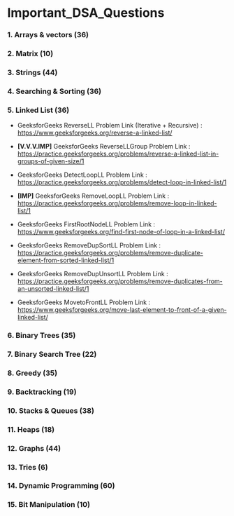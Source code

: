 # Important_DSA_Questions

### 1. Arrays & vectors (36)

### 2. Matrix (10)

### 3. Strings (44)

### 4. Searching & Sorting (36)

### 5. Linked List (36)

- GeeksforGeeks ReverseLL Problem Link (Iterative + Recursive) : https://www.geeksforgeeks.org/reverse-a-linked-list/

- <b>[V.V.V.IMP]</b> GeeksforGeeks ReverseLLGroup Problem Link : https://practice.geeksforgeeks.org/problems/reverse-a-linked-list-in-groups-of-given-size/1

- GeeksforGeeks DetectLoopLL Problem Link : https://practice.geeksforgeeks.org/problems/detect-loop-in-linked-list/1

- <b>[IMP]</b> GeeksforGeeks RemoveLoopLL Problem Link : https://practice.geeksforgeeks.org/problems/remove-loop-in-linked-list/1

- GeeksforGeeks FirstRootNodeLL Problem Link : https://www.geeksforgeeks.org/find-first-node-of-loop-in-a-linked-list/

- GeeksforGeeks RemoveDupSortLL Problem Link : https://practice.geeksforgeeks.org/problems/remove-duplicate-element-from-sorted-linked-list/1

- GeeksforGeeks RemoveDupUnsortLL Problem Link : https://practice.geeksforgeeks.org/problems/remove-duplicates-from-an-unsorted-linked-list/1

- GeeksforGeeks MovetoFrontLL Problem Link : https://www.geeksforgeeks.org/move-last-element-to-front-of-a-given-linked-list/

### 6. Binary Trees (35)

### 7. Binary Search Tree (22)

### 8. Greedy (35)

### 9. Backtracking (19)

### 10. Stacks & Queues (38)

### 11. Heaps (18)

### 12. Graphs (44)

### 13. Tries (6)

### 14. Dynamic Programming (60)

### 15. Bit Manipulation (10)
